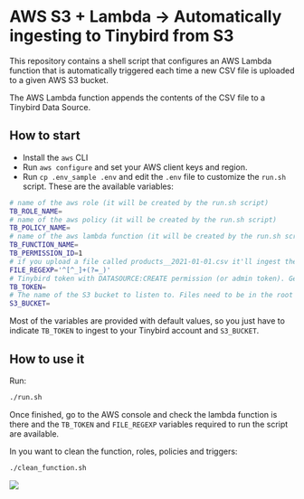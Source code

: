 # AWS S3 + Lambda -> Automatically ingesting to Tinybird from S3

This repository contains a shell script that configures an AWS Lambda function that is automatically triggered each time a new CSV file is uploaded to a given AWS S3 bucket.

The AWS Lambda function appends the contents of the CSV file to a Tinybird Data Source.

## How to start

- Install the `aws` CLI
- Run `aws configure` and set your AWS client keys and region.
- Run `cp .env_sample .env` and edit the `.env` file to customize the `run.sh` script. These are the available variables:

```sh
# name of the aws role (it will be created by the run.sh script)
TB_ROLE_NAME=
# name of the aws policy (it will be created by the run.sh script)
TB_POLICY_NAME=
# name of the aws lambda function (it will be created by the run.sh script)
TB_FUNCTION_NAME=
TB_PERMISSION_ID=1
# if you upload a file called products__2021-01-01.csv it'll ingest the contents in the Tinybird products Data Source
FILE_REGEXP='^[^_]+(?=_)'
# Tinybird token with DATASOURCE:CREATE permission (or admin token). Get it from https://ui.tinybird.co/tokens
TB_TOKEN=
# The name of the S3 bucket to listen to. Files need to be in the root of the bucket
S3_BUCKET=
```

Most of the variables are provided with default values, so you just have to indicate `TB_TOKEN` to ingest to your Tinybird account and `S3_BUCKET`.

## How to use it

Run: 

```bash
./run.sh
```

Once finished, go to the AWS console and check the lambda function is there and the `TB_TOKEN` and `FILE_REGEXP` variables required to run the script are available.

In you want to clean the function, roles, policies and triggers:

```bash
./clean_function.sh
```

![](output.gif)
